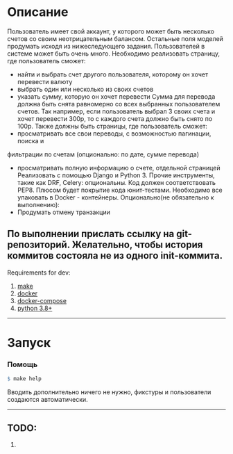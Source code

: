 # Описание
Пользователь имеет свой аккаунт, у которого может быть несколько счетов со
своим неотрицательным балансом. Остальные поля моделей продумать исходя из
нижеследующего задания.
Пользователей в системе может быть очень много.
Необходимо реализовать страницу, где пользователь сможет:
- найти и выбрать счет другого пользователя, которому он хочет перевести
валюту
- выбрать один или несколько из своих счетов
- указать сумму, которую он хочет перевести
Сумма для перевода должна быть снята равномерно со всех выбранных
пользователем счетов. Так например, если пользователь выбрал 3 своих счета и хочет
перевести 300р, то с каждого счета должно быть снято по 100р.
Также должны быть страницы, где пользователь сможет:
- просматривать все свои переводы, с возможностью пагинации, поиска и

фильтрации по счетам (опционально: по дате, сумме перевода)

- просматривать полную информацию о счете, отдельной страницей
Реализовать с помощью Django и Python 3. Прочие инструменты, такие как DRF,
Celery: опциональны.
Код должен соответствовать PEP8.
Плюсом будет покрытие кода юнит-тестами.
Необходимо все упаковать в Docker - контейнеры.
Опционально(не обязательно к выполнению):
- Продумать отмену транзакции

По выполнении прислать ссылку на git-репозиторий. Желательно, чтобы история
коммитов состояла не из одного init-коммита.
---
Requirements for dev:
1. [make](https://www.gnu.org/software/make/)
2. [docker](https://docs.docker.com/engine/install/)
3. [docker-compose](https://docs.docker.com/compose/install/)
4. [python 3.8+](https://www.python.org/downloads/release/python-380/)
---
# Запуск

### Помощь
```makefile
$ make help
```
Вводить дополнительно ничего не нужно, фикстуры и пользователи создаются автоматически.

---
## TODO:
1. 
